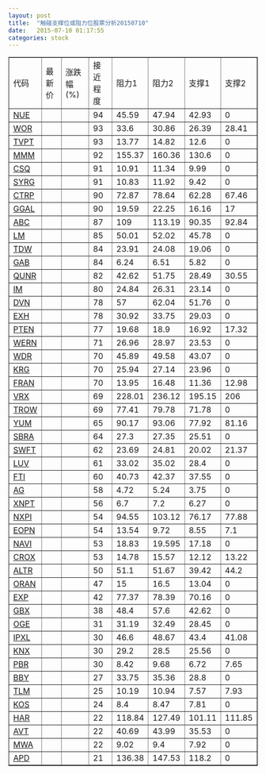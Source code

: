 ```yaml
---
layout: post
title:  "触碰支撑位或阻力位股票分析20150710"
date:   2015-07-10 01:17:55
categories: stock
---
```

<script type="text/javascript">
var stockList = []
stockList.push('gb_nue');
stockList.push('gb_wor');
stockList.push('gb_tvpt');
stockList.push('gb_mmm');
stockList.push('gb_csq');
stockList.push('gb_syrg');
stockList.push('gb_ctrp');
stockList.push('gb_ggal');
stockList.push('gb_abc');
stockList.push('gb_lm');
stockList.push('gb_tdw');
stockList.push('gb_gab');
stockList.push('gb_qunr');
stockList.push('gb_im');
stockList.push('gb_dvn');
stockList.push('gb_exh');
stockList.push('gb_pten');
stockList.push('gb_wern');
stockList.push('gb_wdr');
stockList.push('gb_krg');
stockList.push('gb_fran');
stockList.push('gb_vrx');
stockList.push('gb_trow');
stockList.push('gb_yum');
stockList.push('gb_sbra');
stockList.push('gb_swft');
stockList.push('gb_luv');
stockList.push('gb_fti');
stockList.push('gb_ag');
stockList.push('gb_xnpt');
stockList.push('gb_nxpi');
stockList.push('gb_eopn');
stockList.push('gb_navi');
stockList.push('gb_crox');
stockList.push('gb_altr');
stockList.push('gb_oran');
stockList.push('gb_exp');
stockList.push('gb_gbx');
stockList.push('gb_oge');
stockList.push('gb_ipxl');
stockList.push('gb_knx');
stockList.push('gb_pbr');
stockList.push('gb_bby');
stockList.push('gb_tlm');
stockList.push('gb_kos');
stockList.push('gb_har');
stockList.push('gb_avt');
stockList.push('gb_mwa');
stockList.push('gb_apd');
</script>
<table border="1">
 <tr>
 <td>代码</td>
 <td>最新价</td>
 <td>涨跌幅(%)</td>
 <td>接近程度</td>
 <td>阻力1</td>
 <td>阻力2</td>
 <td>支撑1</td>
 <td>支撑2</td>
</tr>
  <tr id="nue" class="green">
  <td><a href="http://stock.finance.sina.com.cn/usstock/quotes/NUE.html" target="_blank">NUE</a></td><td></td><td></td><td>94</td><td>45.59</td><td>47.94</td><td>42.93</td><td>0</td></tr>
  <tr id="wor" class="green">
  <td><a href="http://stock.finance.sina.com.cn/usstock/quotes/WOR.html" target="_blank">WOR</a></td><td></td><td></td><td>93</td><td>33.6</td><td>30.86</td><td>26.39</td><td>28.41</td></tr>
  <tr id="tvpt" class="red">
  <td><a href="http://stock.finance.sina.com.cn/usstock/quotes/TVPT.html" target="_blank">TVPT</a></td><td></td><td></td><td>93</td><td>13.77</td><td>14.82</td><td>12.6</td><td>0</td></tr>
  <tr id="mmm" class="red">
  <td><a href="http://stock.finance.sina.com.cn/usstock/quotes/MMM.html" target="_blank">MMM</a></td><td></td><td></td><td>92</td><td>155.37</td><td>160.36</td><td>130.6</td><td>0</td></tr>
  <tr id="csq" class="red">
  <td><a href="http://stock.finance.sina.com.cn/usstock/quotes/CSQ.html" target="_blank">CSQ</a></td><td></td><td></td><td>91</td><td>10.91</td><td>11.34</td><td>9.99</td><td>0</td></tr>
  <tr id="syrg" class="red">
  <td><a href="http://stock.finance.sina.com.cn/usstock/quotes/SYRG.html" target="_blank">SYRG</a></td><td></td><td></td><td>91</td><td>10.83</td><td>11.92</td><td>9.42</td><td>0</td></tr>
  <tr id="ctrp" class="red">
  <td><a href="http://stock.finance.sina.com.cn/usstock/quotes/CTRP.html" target="_blank">CTRP</a></td><td></td><td></td><td>90</td><td>72.87</td><td>78.64</td><td>62.28</td><td>67.46</td></tr>
  <tr id="ggal" class="red">
  <td><a href="http://stock.finance.sina.com.cn/usstock/quotes/GGAL.html" target="_blank">GGAL</a></td><td></td><td></td><td>90</td><td>19.59</td><td>22.25</td><td>16.16</td><td>17</td></tr>
  <tr id="abc" class="red">
  <td><a href="http://stock.finance.sina.com.cn/usstock/quotes/ABC.html" target="_blank">ABC</a></td><td></td><td></td><td>87</td><td>109</td><td>113.19</td><td>90.35</td><td>92.84</td></tr>
  <tr id="lm" class="red">
  <td><a href="http://stock.finance.sina.com.cn/usstock/quotes/LM.html" target="_blank">LM</a></td><td></td><td></td><td>85</td><td>50.01</td><td>52.02</td><td>45.78</td><td>0</td></tr>
  <tr id="tdw" class="red">
  <td><a href="http://stock.finance.sina.com.cn/usstock/quotes/TDW.html" target="_blank">TDW</a></td><td></td><td></td><td>84</td><td>23.91</td><td>24.08</td><td>19.06</td><td>0</td></tr>
  <tr id="gab" class="red">
  <td><a href="http://stock.finance.sina.com.cn/usstock/quotes/GAB.html" target="_blank">GAB</a></td><td></td><td></td><td>84</td><td>6.24</td><td>6.51</td><td>5.82</td><td>0</td></tr>
  <tr id="qunr" class="red">
  <td><a href="http://stock.finance.sina.com.cn/usstock/quotes/QUNR.html" target="_blank">QUNR</a></td><td></td><td></td><td>82</td><td>42.62</td><td>51.75</td><td>28.49</td><td>30.55</td></tr>
  <tr id="im" class="red">
  <td><a href="http://stock.finance.sina.com.cn/usstock/quotes/IM.html" target="_blank">IM</a></td><td></td><td></td><td>80</td><td>24.84</td><td>26.31</td><td>23.14</td><td>0</td></tr>
  <tr id="dvn" class="red">
  <td><a href="http://stock.finance.sina.com.cn/usstock/quotes/DVN.html" target="_blank">DVN</a></td><td></td><td></td><td>78</td><td>57</td><td>62.04</td><td>51.76</td><td>0</td></tr>
  <tr id="exh" class="red">
  <td><a href="http://stock.finance.sina.com.cn/usstock/quotes/EXH.html" target="_blank">EXH</a></td><td></td><td></td><td>78</td><td>30.92</td><td>33.75</td><td>29.03</td><td>0</td></tr>
  <tr id="pten" class="green">
  <td><a href="http://stock.finance.sina.com.cn/usstock/quotes/PTEN.html" target="_blank">PTEN</a></td><td></td><td></td><td>77</td><td>19.68</td><td>18.9</td><td>16.92</td><td>17.32</td></tr>
  <tr id="wern" class="red">
  <td><a href="http://stock.finance.sina.com.cn/usstock/quotes/WERN.html" target="_blank">WERN</a></td><td></td><td></td><td>71</td><td>26.96</td><td>28.97</td><td>23.53</td><td>0</td></tr>
  <tr id="wdr" class="red">
  <td><a href="http://stock.finance.sina.com.cn/usstock/quotes/WDR.html" target="_blank">WDR</a></td><td></td><td></td><td>70</td><td>45.89</td><td>49.58</td><td>43.07</td><td>0</td></tr>
  <tr id="krg" class="red">
  <td><a href="http://stock.finance.sina.com.cn/usstock/quotes/KRG.html" target="_blank">KRG</a></td><td></td><td></td><td>70</td><td>25.94</td><td>27.14</td><td>23.96</td><td>0</td></tr>
  <tr id="fran" class="green">
  <td><a href="http://stock.finance.sina.com.cn/usstock/quotes/FRAN.html" target="_blank">FRAN</a></td><td></td><td></td><td>70</td><td>13.95</td><td>16.48</td><td>11.36</td><td>12.98</td></tr>
  <tr id="vrx" class="red">
  <td><a href="http://stock.finance.sina.com.cn/usstock/quotes/VRX.html" target="_blank">VRX</a></td><td></td><td></td><td>69</td><td>228.01</td><td>236.12</td><td>195.15</td><td>206</td></tr>
  <tr id="trow" class="red">
  <td><a href="http://stock.finance.sina.com.cn/usstock/quotes/TROW.html" target="_blank">TROW</a></td><td></td><td></td><td>69</td><td>77.41</td><td>79.78</td><td>71.78</td><td>0</td></tr>
  <tr id="yum" class="red">
  <td><a href="http://stock.finance.sina.com.cn/usstock/quotes/YUM.html" target="_blank">YUM</a></td><td></td><td></td><td>65</td><td>90.17</td><td>93.06</td><td>77.92</td><td>81.16</td></tr>
  <tr id="sbra" class="red">
  <td><a href="http://stock.finance.sina.com.cn/usstock/quotes/SBRA.html" target="_blank">SBRA</a></td><td></td><td></td><td>64</td><td>27.3</td><td>27.35</td><td>25.51</td><td>0</td></tr>
  <tr id="swft" class="red">
  <td><a href="http://stock.finance.sina.com.cn/usstock/quotes/SWFT.html" target="_blank">SWFT</a></td><td></td><td></td><td>62</td><td>23.69</td><td>24.81</td><td>20.02</td><td>21.37</td></tr>
  <tr id="luv" class="red">
  <td><a href="http://stock.finance.sina.com.cn/usstock/quotes/LUV.html" target="_blank">LUV</a></td><td></td><td></td><td>61</td><td>33.02</td><td>35.02</td><td>28.4</td><td>0</td></tr>
  <tr id="fti" class="green">
  <td><a href="http://stock.finance.sina.com.cn/usstock/quotes/FTI.html" target="_blank">FTI</a></td><td></td><td></td><td>60</td><td>40.73</td><td>42.37</td><td>37.55</td><td>0</td></tr>
  <tr id="ag" class="red">
  <td><a href="http://stock.finance.sina.com.cn/usstock/quotes/AG.html" target="_blank">AG</a></td><td></td><td></td><td>58</td><td>4.72</td><td>5.24</td><td>3.75</td><td>0</td></tr>
  <tr id="xnpt" class="red">
  <td><a href="http://stock.finance.sina.com.cn/usstock/quotes/XNPT.html" target="_blank">XNPT</a></td><td></td><td></td><td>56</td><td>6.7</td><td>7.2</td><td>6.27</td><td>0</td></tr>
  <tr id="nxpi" class="red">
  <td><a href="http://stock.finance.sina.com.cn/usstock/quotes/NXPI.html" target="_blank">NXPI</a></td><td></td><td></td><td>54</td><td>94.55</td><td>103.12</td><td>76.17</td><td>77.88</td></tr>
  <tr id="eopn" class="green">
  <td><a href="http://stock.finance.sina.com.cn/usstock/quotes/EOPN.html" target="_blank">EOPN</a></td><td></td><td></td><td>54</td><td>13.54</td><td>9.72</td><td>8.55</td><td>7.1</td></tr>
  <tr id="navi" class="red">
  <td><a href="http://stock.finance.sina.com.cn/usstock/quotes/NAVI.html" target="_blank">NAVI</a></td><td></td><td></td><td>53</td><td>18.83</td><td>19.595</td><td>17.18</td><td>0</td></tr>
  <tr id="crox" class="red">
  <td><a href="http://stock.finance.sina.com.cn/usstock/quotes/CROX.html" target="_blank">CROX</a></td><td></td><td></td><td>53</td><td>14.78</td><td>15.57</td><td>12.12</td><td>13.22</td></tr>
  <tr id="altr" class="red">
  <td><a href="http://stock.finance.sina.com.cn/usstock/quotes/ALTR.html" target="_blank">ALTR</a></td><td></td><td></td><td>50</td><td>51.1</td><td>51.67</td><td>39.42</td><td>44.2</td></tr>
  <tr id="oran" class="red">
  <td><a href="http://stock.finance.sina.com.cn/usstock/quotes/ORAN.html" target="_blank">ORAN</a></td><td></td><td></td><td>47</td><td>15</td><td>16.5</td><td>13.04</td><td>0</td></tr>
  <tr id="exp" class="red">
  <td><a href="http://stock.finance.sina.com.cn/usstock/quotes/EXP.html" target="_blank">EXP</a></td><td></td><td></td><td>42</td><td>77.37</td><td>78.39</td><td>70.16</td><td>0</td></tr>
  <tr id="gbx" class="red">
  <td><a href="http://stock.finance.sina.com.cn/usstock/quotes/GBX.html" target="_blank">GBX</a></td><td></td><td></td><td>38</td><td>48.4</td><td>57.6</td><td>42.62</td><td>0</td></tr>
  <tr id="oge" class="green">
  <td><a href="http://stock.finance.sina.com.cn/usstock/quotes/OGE.html" target="_blank">OGE</a></td><td></td><td></td><td>31</td><td>31.19</td><td>32.49</td><td>28.45</td><td>0</td></tr>
  <tr id="ipxl" class="red">
  <td><a href="http://stock.finance.sina.com.cn/usstock/quotes/IPXL.html" target="_blank">IPXL</a></td><td></td><td></td><td>30</td><td>46.6</td><td>48.67</td><td>43.4</td><td>41.08</td></tr>
  <tr id="knx" class="red">
  <td><a href="http://stock.finance.sina.com.cn/usstock/quotes/KNX.html" target="_blank">KNX</a></td><td></td><td></td><td>30</td><td>29.2</td><td>28.5</td><td>25.56</td><td>0</td></tr>
  <tr id="pbr" class="red">
  <td><a href="http://stock.finance.sina.com.cn/usstock/quotes/PBR.html" target="_blank">PBR</a></td><td></td><td></td><td>30</td><td>8.42</td><td>9.68</td><td>6.72</td><td>7.65</td></tr>
  <tr id="bby" class="red">
  <td><a href="http://stock.finance.sina.com.cn/usstock/quotes/BBY.html" target="_blank">BBY</a></td><td></td><td></td><td>27</td><td>33.75</td><td>35.36</td><td>28.8</td><td>0</td></tr>
  <tr id="tlm" class="green">
  <td><a href="http://stock.finance.sina.com.cn/usstock/quotes/TLM.html" target="_blank">TLM</a></td><td></td><td></td><td>25</td><td>10.19</td><td>10.94</td><td>7.57</td><td>7.93</td></tr>
  <tr id="kos" class="green">
  <td><a href="http://stock.finance.sina.com.cn/usstock/quotes/KOS.html" target="_blank">KOS</a></td><td></td><td></td><td>24</td><td>8.4</td><td>8.47</td><td>7.81</td><td>0</td></tr>
  <tr id="har" class="green">
  <td><a href="http://stock.finance.sina.com.cn/usstock/quotes/HAR.html" target="_blank">HAR</a></td><td></td><td></td><td>22</td><td>118.84</td><td>127.49</td><td>101.11</td><td>111.85</td></tr>
  <tr id="avt" class="red">
  <td><a href="http://stock.finance.sina.com.cn/usstock/quotes/AVT.html" target="_blank">AVT</a></td><td></td><td></td><td>22</td><td>40.69</td><td>43.99</td><td>35.53</td><td>0</td></tr>
  <tr id="mwa" class="red">
  <td><a href="http://stock.finance.sina.com.cn/usstock/quotes/MWA.html" target="_blank">MWA</a></td><td></td><td></td><td>22</td><td>9.02</td><td>9.4</td><td>7.92</td><td>0</td></tr>
  <tr id="apd" class="red">
  <td><a href="http://stock.finance.sina.com.cn/usstock/quotes/APD.html" target="_blank">APD</a></td><td></td><td></td><td>21</td><td>136.38</td><td>147.53</td><td>118.2</td><td>0</td></tr>
</table>
